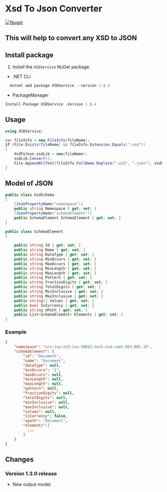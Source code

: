 # Xsd To Json Converter
[![Nuget](https://img.shields.io/nuget/v/XSDService)](https://www.nuget.org/packages/XSDService/)

## This will help to convert any XSD to JSON

## Install package

1. Install the `XSDService` NuGet package.
  * .NET CLI
  ```cs
    dotnet add package XSDService --version 1.1.4
  ```
  * PackageManager
  ```cs
  Install-Package XSDService -Version 1.1.4
  ```

## Usage

```C#
using XSDService;

var fileInfo = new FileInfo(fileName);
if (File.Exists(fileName) && fileInfo.Extension.Equals(".xsd"))
{
    XsdToJson xsdLib = new(fileName);
    xsdLib.Convert();
    File.AppendAllText(fileInfo.FullName.Replace(".xsd", ".json"), xsdLib.SchemaJson);
}
```
## Model of JSON
```cs
public class XsdSchema
{
    [JsonPropertyName("namespace")]
    public string Namespace { get; set; }
    [JsonPropertyName("schemaElement")]
    public SchemaElement SchemaElement { get; set; }
}

public class SchemaElement
{
    
    public string Id { get; set; }
    public string Name { get; set; }
    public string DataType { get; set; }
    public string MinOccurs { get; set; }
    public string MaxOccurs { get; set; }
    public string MinLength { get; set; }
    public string MaxLength { get; set; }
    public string Pattern { get; set; }
    public string FractionDigits { get; set; }
    public string TotalDigits { get; set; }
    public string MinInclusive { get; set; }
    public string MaxInclusive { get; set; }
    public string[] Values { get; set; }
    public bool IsCurrency { get; set; }
    public string XPath { get; set; }
    public List<SchemaElement> Elements { get; set; }
}
```
### Example
```json
{
    "namespace": "urn:iso:std:iso:20022:tech:xsd:camt.053.001.10",
    "schemaElement": {
        "id": "Document",
        "name": "Document",
        "dataType": null,
        "minOccurs": "1",
        "maxOccurs": null,
        "minLength": null,
        "maxLength": null,
        "pattern": null,
        "fractionDigits": null,
        "totalDigits": null,
        "minInclusive": null,
        "maxInclusive": null,
        "values": null,
        "isCurrency": false,
        "xpath": "Document",
        "elements":[
          ...
        ]
    }
}
```

## Changes
### Version 1.3.0 release
  * New output model.